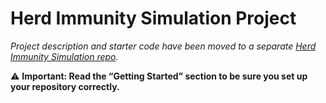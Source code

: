 # Herd Immunity Simulation Project

*Project description and starter code have been moved to a separate [Herd Immunity Simulation repo].*

:warning: **Important: Read the “Getting Started” section to be sure you set up your repository correctly.**

[Herd Immunity Simulation repo]: https://make.sc/herd-immunity-repo
